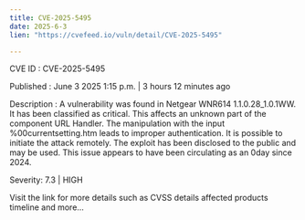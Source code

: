 ```yaml
---
title: CVE-2025-5495
date: 2025-6-3
lien: "https://cvefeed.io/vuln/detail/CVE-2025-5495"

---
```


CVE ID : CVE-2025-5495

Published :  June 3
2025
1:15 p.m. | 3 hours
12 minutes ago

Description : A vulnerability was found in Netgear WNR614 1.1.0.28_1.0.1WW. It has been classified as critical. This affects an unknown part of the component URL Handler. The manipulation with the input %00currentsetting.htm leads to improper authentication. It is possible to initiate the attack remotely. The exploit has been disclosed to the public and may be used. This issue appears to have been circulating as an 0day since 2024.

Severity: 7.3 | HIGH

Visit the link for more details
such as CVSS details
affected products
timeline
and more...
